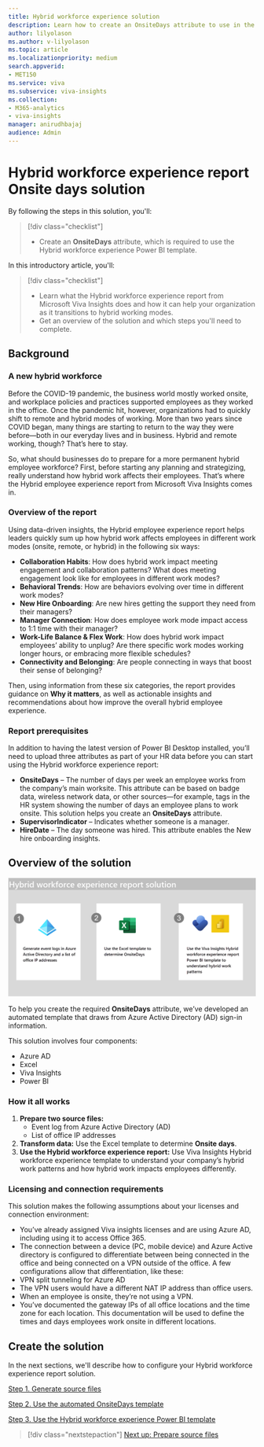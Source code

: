 ```yaml
---
title: Hybrid workforce experience solution
description: Learn how to create an OnsiteDays attribute to use in the Hybrid workforce experience Power BI template
author: lilyolason
ms.author: v-lilyolason
ms.topic: article
ms.localizationpriority: medium 
search.appverid:
- MET150
ms.service: viva 
ms.subservice: viva-insights
ms.collection: 
- M365-analytics
- viva-insights
manager: anirudhbajaj
audience: Admin
---
```


# Hybrid workforce experience report Onsite days solution

By following the steps in this solution, you'll:

> [!div class="checklist"]
>
> * Create an **OnsiteDays** attribute, which is required to use the Hybrid workforce experience Power BI template.

In this introductory article, you'll:

> [!div class="checklist"]
>
> * Learn what the Hybrid workforce experience report from Microsoft Viva Insights does and how it can help your organization as it transitions to hybrid working modes.
> * Get an overview of the solution and which steps you'll need to complete.

## Background

### A new hybrid workforce

Before the COVID-19 pandemic, the business world mostly worked onsite, and workplace policies and practices supported employees as they worked in the office. Once the pandemic hit, however, organizations had to quickly shift to remote and hybrid modes of working. More than two years since COVID began, many things are starting to return to the way they were before—both in our everyday lives and in business. Hybrid and remote working, though? That’s here to stay.

So, what should businesses do to prepare for a more permanent hybrid employee workforce? First, before starting any planning and strategizing, really understand how hybrid work affects their employees. That’s where the Hybrid employee experience report from Microsoft Viva Insights comes in.

### Overview of the report

Using data-driven insights, the Hybrid employee experience report helps leaders quickly sum up how hybrid work affects employees in different work modes (onsite, remote, or hybrid) in the following six ways:

* **Collaboration Habits**: How does hybrid work impact meeting engagement and collaboration patterns? What does meeting engagement look like for employees in different work modes?
* **Behavioral Trends**: How are behaviors evolving over time in different work modes?
* **New Hire Onboarding**: Are new hires getting the support they need from their managers?
* **Manager Connection**: How does employee work mode impact access to 1:1 time with their manager?
* **Work-Life Balance & Flex Work**: How does hybrid work impact employees’ ability to unplug? Are there specific work modes working longer hours, or embracing more flexible schedules?
* **Connectivity and Belonging**: Are people connecting in ways that boost their sense of belonging?

Then, using information from these six categories, the report provides guidance on **Why it matters**, as well as actionable insights and recommendations about how improve the overall hybrid employee experience.

### Report prerequisites

In addition to having the latest version of Power BI Desktop installed, you’ll need to upload three attributes as part of your HR data before you can start using the Hybrid workforce experience report:

* **OnsiteDays** – The number of days per week an employee works from the company’s main worksite. This attribute can be based on badge data, wireless network data, or other sources—for example, tags in the HR system showing the number of days an employee plans to work onsite. This solution helps you create an **OnsiteDays** attribute.
* **SupervisorIndicator** – Indicates whether someone is a manager.
* **HireDate** – The day someone was hired. This attribute enables the New hire onboarding insights.

## Overview of the solution

![Screenshot that shows Azure Active Directory option highlighted under Azure services.](./images/hwfe-diagram.png)

To help you create the required **OnsiteDays** attribute, we’ve developed an automated template that draws from Azure Active Directory (AD) sign-in information. 

This solution involves four components:

* Azure AD
* Excel
* Viva Insights
* Power BI

### How it all works

1. **Prepare two source files:**
    * Event log from Azure Active Directory (AD)
    * List of office IP addresses
2. **Transform data:** Use the Excel template to determine **Onsite days**.
3. **Use the Hybrid workforce experience report:**  Use Viva Insights Hybrid workforce experience template to understand your company’s hybrid work patterns and how hybrid work impacts employees differently.

### Licensing and connection requirements

This solution makes the following assumptions about your licenses and connection environment:

* You’ve already assigned Viva insights licenses and are using Azure AD, including using it to access Office 365. 
* The connection between a device (PC, mobile device) and Azure Active directory is configured to differentiate between being connected in the office and being connected on a VPN outside of the office. A few configurations allow that differentiation, like these:
* VPN split tunneling for Azure AD
* The VPN users would have a different NAT IP address than office users.
* When an employee is onsite, they’re not using a VPN. 
* You’ve documented the gateway IPs of all office locations and the time zone for each location. This documentation will be used to define the times and days employees work onsite in different locations.

## Create the solution

In the next sections, we'll describe how to configure your Hybrid workforce experience report solution.

[Step 1. Generate source files](hybrid-workforce-experience-source-files.md)

[Step 2. Use the automated OnsiteDays template](hybrid-workforce-experience-template.md)

[Step 3. Use the Hybrid workforce experience Power BI template](../insights/Tutorials/hybrid-workforce-experience.md)

> [!div class="nextstepaction"]
> [Next up: Prepare source files](hybrid-workforce-experience-source-files.md)